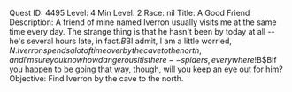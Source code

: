 Quest ID: 4495
Level: 4
Min Level: 2
Race: nil
Title: A Good Friend
Description: A friend of mine named Iverron usually visits me at the same time every day. The strange thing is that he hasn't been by today at all -- he's several hours late, in fact.$B$BI admit, I am a little worried, $N. Iverron spends a lot of time over by the cave to the north, and I'm sure you know how dangerous it is there -- spiders, everywhere!$B$BIf you happen to be going that way, though, will you keep an eye out for him?
Objective: Find Iverron by the cave to the north.
